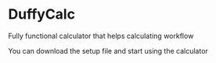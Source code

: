 # DuffyCalc
Fully functional calculator that helps calculating workflow

You can download the setup file and start using the calculator
